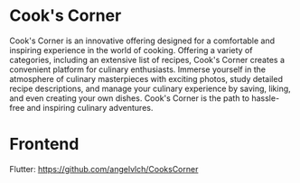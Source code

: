 # Cook's Corner

Cook's Corner is an innovative offering designed for a comfortable and inspiring experience in the world of cooking. Offering a variety of categories, including an extensive list of recipes, Cook's Corner creates a convenient platform for culinary enthusiasts. Immerse yourself in the atmosphere of culinary masterpieces with exciting photos, study detailed recipe descriptions, and manage your culinary experience by saving, liking, and even creating your own dishes.
Cook's Corner is the path to hassle-free and inspiring culinary adventures.

# Frontend 
Flutter: https://github.com/angelvlch/CooksCorner
